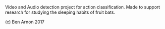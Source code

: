 Video and Audio detection project for action classification. Made to support research for studying the sleeping habits of fruit bats.

(c) Ben Arnon 2017
